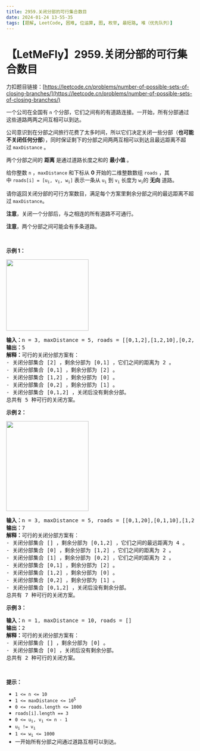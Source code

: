 ```yaml
---
title: 2959.关闭分部的可行集合数目
date: 2024-01-24 13-55-35
tags: [题解, LeetCode, 困难, 位运算, 图, 枚举, 最短路, 堆（优先队列）]
---
```


# 【LetMeFly】2959.关闭分部的可行集合数目

力扣题目链接：[https://leetcode.cn/problems/number-of-possible-sets-of-closing-branches/](https://leetcode.cn/problems/number-of-possible-sets-of-closing-branches/)

<p>一个公司在全国有 <code>n</code>&nbsp;个分部，它们之间有的有道路连接。一开始，所有分部通过这些道路两两之间互相可以到达。</p>

<p>公司意识到在分部之间旅行花费了太多时间，所以它们决定关闭一些分部（<b>也可能不关闭任何分部</b>），同时保证剩下的分部之间两两互相可以到达且最远距离不超过&nbsp;<code>maxDistance</code>&nbsp;。</p>

<p>两个分部之间的 <strong>距离</strong> 是通过道路长度之和的 <strong>最小值</strong>&nbsp;。</p>

<p>给你整数&nbsp;<code>n</code>&nbsp;，<code>maxDistance</code>&nbsp;和下标从 <strong>0</strong>&nbsp;开始的二维整数数组&nbsp;<code>roads</code>&nbsp;，其中&nbsp;<code>roads[i] = [u<sub>i</sub>, v<sub>i</sub>, w<sub>i</sub>]</code>&nbsp;表示一条从&nbsp;<code>u<sub>i</sub></code>&nbsp;到&nbsp;<code>v<sub>i</sub></code>&nbsp;长度为&nbsp;<code>w<sub>i</sub></code>的&nbsp;<strong>无向</strong>&nbsp;道路。</p>

<p>请你返回关闭分部的可行方案数目，满足每个方案里剩余分部之间的最远距离不超过<em>&nbsp;</em><code>maxDistance</code>。</p>

<p><strong>注意</strong>，关闭一个分部后，与之相连的所有道路不可通行。</p>

<p><b>注意</b>，两个分部之间可能会有多条道路。</p>

<p>&nbsp;</p>

<p><strong class="example">示例 1：</strong></p>

<p><img alt="" src="https://assets.leetcode.com/uploads/2023/11/08/example11.png" style="width: 221px; height: 191px;" /></p>

<pre>
<b>输入：</b>n = 3, maxDistance = 5, roads = [[0,1,2],[1,2,10],[0,2,10]]
<b>输出：</b>5
<b>解释：</b>可行的关闭分部方案有：
- 关闭分部集合 [2] ，剩余分部为 [0,1] ，它们之间的距离为 2 。
- 关闭分部集合 [0,1] ，剩余分部为 [2] 。
- 关闭分部集合 [1,2] ，剩余分部为 [0] 。
- 关闭分部集合 [0,2] ，剩余分部为 [1] 。
- 关闭分部集合 [0,1,2] ，关闭后没有剩余分部。
总共有 5 种可行的关闭方案。
</pre>

<p><strong class="example">示例 2：</strong></p>

<p><img alt="" src="https://assets.leetcode.com/uploads/2023/11/08/example22.png" style="width: 221px; height: 241px;" /></p>

<pre>
<b>输入：</b>n = 3, maxDistance = 5, roads = [[0,1,20],[0,1,10],[1,2,2],[0,2,2]]
<b>输出：</b>7
<b>解释：</b>可行的关闭分部方案有：
- 关闭分部集合 [] ，剩余分部为 [0,1,2] ，它们之间的最远距离为 4 。
- 关闭分部集合 [0] ，剩余分部为 [1,2] ，它们之间的距离为 2 。
- 关闭分部集合 [1] ，剩余分部为 [0,2] ，它们之间的距离为 2 。
- 关闭分部集合 [0,1] ，剩余分部为 [2] 。
- 关闭分部集合 [1,2] ，剩余分部为 [0] 。
- 关闭分部集合 [0,2] ，剩余分部为 [1] 。
- 关闭分部集合 [0,1,2] ，关闭后没有剩余分部。
总共有 7 种可行的关闭方案。
</pre>

<p><strong class="example">示例 3：</strong></p>

<pre>
<b>输入：</b>n = 1, maxDistance = 10, roads = []
<b>输出：</b>2
<b>解释：</b>可行的关闭分部方案有：
- 关闭分部集合 [] ，剩余分部为 [0] 。
- 关闭分部集合 [0] ，关闭后没有剩余分部。
总共有 2 种可行的关闭方案。
</pre>

<p>&nbsp;</p>

<p><strong>提示：</strong></p>

<ul>
	<li><code>1 &lt;= n &lt;= 10</code></li>
	<li><code>1 &lt;= maxDistance &lt;= 10<sup>5</sup></code></li>
	<li><code>0 &lt;= roads.length &lt;= 1000</code></li>
	<li><code>roads[i].length == 3</code></li>
	<li><code>0 &lt;= u<sub>i</sub>, v<sub>i</sub> &lt;= n - 1</code></li>
	<li><code>u<sub>i</sub> != v<sub>i</sub></code></li>
	<li><code>1 &lt;= w<sub>i</sub> &lt;= 1000</code></li>
	<li>一开始所有分部之间通过道路互相可以到达。</li>
</ul>


    